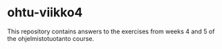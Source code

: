 # ohtu-viikko4

This repository contains answers to the exercises from weeks 4 and 5 of the ohjelmistotuotanto course. 
